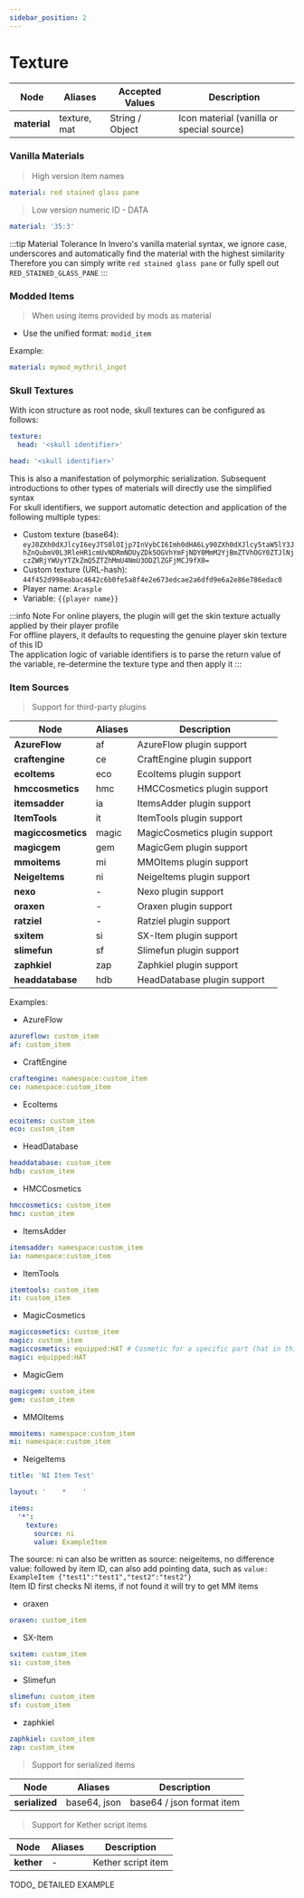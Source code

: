 ```yaml
---
sidebar_position: 2
---
```


# Texture

| **Node**            | Aliases              | Accepted Values | Description                    |
|---------------------|----------------------|-----------------|--------------------------------|
| **material**        | texture, mat         | String / Object | Icon material (vanilla or special source) |

### Vanilla Materials

> High version item names  

```yaml
material: red stained glass pane
```

> Low version numeric ID - DATA

```yaml
material: '35:3'
```

:::tip Material Tolerance
In Invero's vanilla material syntax, we ignore case, underscores and automatically find the material with the highest similarity  
Therefore you can simply write `red stained glass pane` or fully spell out `RED_STAINED_GLASS_PANE`
:::

### Modded Items

> When using items provided by mods as material

- Use the unified format: `modid_item`

Example:

```yaml
material: mymod_mythril_ingot
```

### Skull Textures

With icon structure as root node, skull textures can be configured as follows:

```yaml title=Standard Syntax
texture:
  head: '<skull identifier>'
```

```yaml title=Simplified Syntax
head: '<skull identifier>'
```

This is also a manifestation of polymorphic serialization. Subsequent introductions to other types of materials will directly use the simplified syntax  
For skull identifiers, we support automatic detection and application of the following multiple types:

- Custom texture (base64): `eyJ0ZXh0dXJlcyI6eyJTS0lOIjp7InVybCI6Imh0dHA6Ly90ZXh0dXJlcy5taW5lY3JhZnQubmV0L3RleHR1cmUvNDRmNDUyZDk5OGVhYmFjNDY0MmM2YjBmZTVhOGY0ZTJlNjczZWRjYWUyYTZkZmQ5ZTZhMmU4NmU3ODZlZGFjMCJ9fX0=`
- Custom texture (URL-hash): `44f452d998eabac4642c6b0fe5a8f4e2e673edcae2a6dfd9e6a2e86e786edac0`
- Player name: `Arasple`
- Variable: `{{player name}}`


:::info Note
For online players, the plugin will get the skin texture actually applied by their player profile  
For offline players, it defaults to requesting the genuine player skin texture of this ID  
The application logic of variable identifiers is to parse the return value of the variable, re-determine the texture type and then apply it
:::

### Item Sources

> Support for third-party plugins  

| **Node**           | Aliases | Description                 |
|------------------|---------|------------------------------|
| **AzureFlow**    | af      | AzureFlow plugin support     |
| **craftengine**  | ce      | CraftEngine plugin support   |
| **ecoItems**     | eco     | EcoItems plugin support      |
| **hmccosmetics** | hmc     | HMCCosmetics plugin support  |
| **itemsadder**   | ia      | ItemsAdder plugin support    |
| **ItemTools**     | it      | ItemTools plugin support    |
| **magiccosmetics** | magic | MagicCosmetics plugin support |
| **magicgem**     | gem     | MagicGem plugin support      |
| **mmoitems**     | mi      | MMOItems plugin support      |
| **NeigeItems**   | ni      | NeigeItems plugin support    |
| **nexo**         | -       | Nexo plugin support          |
| **oraxen**       | -       | Oraxen plugin support        |
| **ratziel**      | -       | Ratziel plugin support       |
| **sxitem**       | si      | SX-Item plugin support       |
| **slimefun**     | sf      | Slimefun plugin support      |
| **zaphkiel**     | zap     | Zaphkiel plugin support      |
| **headdatabase** | hdb     | HeadDatabase plugin support  |

Examples:

- AzureFlow

```yaml
azureflow: custom_item
af: custom_item
```

- CraftEngine

```yaml
craftengine: namespace:custom_item
ce: namespace:custom_item
```

- EcoItems

```yaml
ecoitems: custom_item
eco: custom_item
```

- HeadDatabase

```yaml
headdatabase: custom_item
hdb: custom_item
```

- HMCCosmetics

```yaml
hmccosmetics: custom_item
hmc: custom_item
```

- ItemsAdder

```yaml
itemsadder: namespace:custom_item
ia: namespace:custom_item
```

- ItemTools

```yaml
itemtools: custom_item
it: custom_item
```

- MagicCosmetics

```yaml
magiccosmetics: custom_item
magic: custom_item
magiccosmetics: equipped:HAT # Cosmetic for a specific part (hat in this case)
magic: equipped:HAT
```

- MagicGem

```yaml
magicgem: custom_item
gem: custom_item
```

- MMOItems

```yaml
mmoitems: namespace:custom_item
mi: namespace:custom_item
```

- NeigeItems

```yaml
title: 'NI Item Test'

layout: '    *    '

items:
  '*':
    texture:
      source: ni
      value: ExampleItem
```

The source: ni can also be written as source: neigeitems, no difference  
value: followed by item ID, can also add pointing data, such as `value: ExampleItem {"test1":"test1","test2":"test2"}`  
Item ID first checks NI items, if not found it will try to get MM items

- oraxen

```yaml
oraxen: custom_item
```

- SX-Item

```yaml
sxitem: custom_item
si: custom_item
```

- Slimefun

```yaml
slimefun: custom_item
sf: custom_item
```

- zaphkiel

```yaml
zaphkiel: custom_item
zap: custom_item
```

> Support for serialized items

| **Node**       | Aliases      | Description              |
|----------------|--------------|--------------------------|
| **serialized** | base64, json | base64 / json format item |

> Support for Kether script items

| **Node**   | Aliases | Description        |
|------------|---------|-------------------|
| **kether** | -       | Kether script item |

TODO_ DETAILED EXAMPLE
